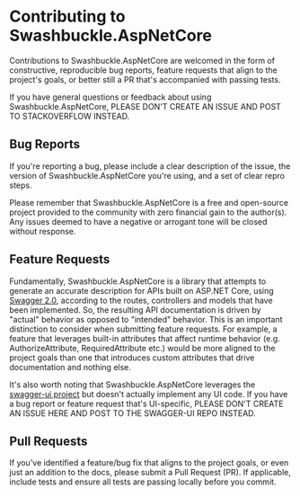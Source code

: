 Contributing to Swashbuckle.AspNetCore
=========

Contributions to Swashbuckle.AspNetCore are welcomed in the form of constructive, reproducible bug reports, feature requests that align to the project's goals, or better still a PR that's accompanied with passing tests.

If you have general questions or feedback about using Swashbuckle.AspNetCore, PLEASE DON'T CREATE AN ISSUE AND POST TO STACKOVERFLOW INSTEAD.

## Bug Reports ##

If you're reporting a bug, please include a clear description of the issue, the version of Swashbuckle.AspNetCore you're using, and a set of clear repro steps.

Please remember that Swashbuckle.AspNetCore is a free and open-source project provided to the community with zero financial gain to the author(s). Any issues deemed to have a negative or arrogant tone will be closed without response.

## Feature Requests ##

Fundamentally, Swashbuckle.AspNetCore is a library that attempts to generate an accurate description for APIs built on ASP.NET Core, using [Swagger 2.0](https://swagger.io/docs/specification/2-0/basic-structure/), according to the routes, controllers and models that have been implemented. So, the resulting API documentation is driven by "actual" behavior as opposed to "intended" behavior. This is an important distinction to consider when submitting feature requests. For example, a feature that leverages built-in attributes that affect runtime behavior (e.g. AuthorizeAttribute, RequiredAttribute etc.) would be more aligned to the project goals than one that introduces custom attributes that drive documentation and nothing else.

It's also worth noting that Swashbuckle.AspNetCore leverages the [swagger-ui project](https://github.com/swagger-api/swagger-ui) but doesn't actually implement any UI code. If you have a bug report or feature request that's UI-specific, PLEASE DON'T CREATE AN ISSUE HERE AND POST TO THE SWAGGER-UI REPO INSTEAD.

## Pull Requests ##

If you've identified a feature/bug fix that aligns to the project goals, or even just an addition to the docs, please submit a Pull Request (PR). If applicable, include tests and ensure all tests are passing locally before you commit.
